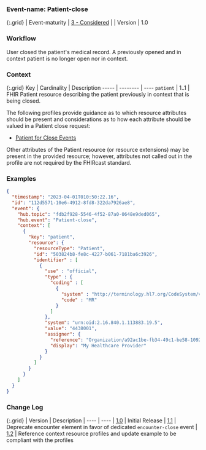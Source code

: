 ### Event-name: Patient-close

{:.grid}
| Event-maturity | [3 - Considered](3-1-2-eventmaturitymodel.html) |
| Version        | 1.0

### Workflow

User closed the patient's medical record. A previously opened and in context patient is no longer open nor in context.

### Context

{:.grid}
Key | Cardinality | Description
----- | -------- | ---- 
`patient` | 1..1 | FHIR Patient resource describing the patient previously in context that is being closed.

The following profiles provide guidance as to which resource attributes should be present and considerations as to how each attribute should be valued in a Patient close request:

* [Patient for Close Events](StructureDefinition-fhircast-patient-close.html)

Other attributes of the Patient resource (or resource extensions) may be present in the provided resource; however, attributes not called out in the profile are not required by the FHIRcast standard.

### Examples

```json
{
  "timestamp": "2023-04-01T010:50:22.16",
  "id": "112d5571-10e6-4912-8fd8-322da7926ae8",
  "event": {
    "hub.topic": "fdb2f928-5546-4f52-87a0-0648e9ded065",
    "hub.event": "Patient-close",
    "context": [
      {
        "key": "patient",
        "resource": {
          "resourceType": "Patient",
          "id": "503824b8-fe8c-4227-b061-7181ba6c3926",
          "identifier" : [
            {
              "use" : "official",
              "type" : {
                "coding" : [
                  {
                    "system" : "http://terminology.hl7.org/CodeSystem/v2-0203",
                    "code" : "MR"
                  }
                ]
              },
              "system": "urn:oid:2.16.840.1.113883.19.5",
              "value": "4438001",
              "assigner": {
                "reference": "Organization/a92ac1be-fb34-49c1-be58-10928bd271cc",
                "display": "My Healthcare Provider"
              }
            }
          ]
        }
      }
    ]
  }
}
```

### Change Log

{:.grid}
| Version | Description
| ---- | ----
| [1.0](https://fhircast.hl7.org/events/patient-close/) | Initial Release
| [1.1](https://hl7.org/fhir/uv/fhircast/2022May/3-3-1-patient-close.html) | Deprecate encounter element in favor of dedicated `encounter-close` event
| [1.2](https://hl7.org/fhir/uv/fhircast/2024May/3-3-1-Patient-close.html) | Reference context resource profiles and update example to be compliant with the profiles
